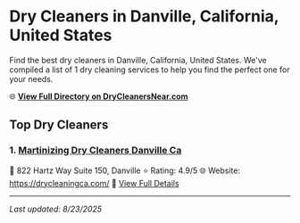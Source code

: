 # Dry Cleaners in Danville, California, United States

Find the best dry cleaners in Danville, California, United States. We've compiled a list of 1 dry cleaning services to help you find the perfect one for your needs.

🌐 **[View Full Directory on DryCleanersNear.com](https://drycleanersnear.com/city/US/California/Danville)**

## Top Dry Cleaners

### 1. [Martinizing Dry Cleaners Danville Ca](https://drycleanersnear.com/dryCleaner/689d4356756b71cad101f047/martinizing-dry-cleaners-danville-ca)
📍 822 Hartz Way Suite 150, Danville
⭐ Rating: 4.9/5
🌐 Website: https://drycleaningca.com/
🔗 [View Full Details](https://drycleanersnear.com/dryCleaner/689d4356756b71cad101f047/martinizing-dry-cleaners-danville-ca)


---

*Last updated: 8/23/2025*
